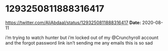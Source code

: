 # 1293250811888316417
https://twitter.com/AliAbdaal/status/1293250811888316417
**Date:** 2020-08-11

i’m trying to watch hunter but i’m locked out of my @Crunchyroll account and the forgot password link isn’t sending me any emails this is so sad
